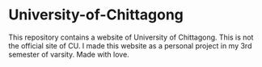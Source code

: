 # University-of-Chittagong
This repository contains a website of University of Chittagong. This is not the official site of CU.  I made this website as a personal project in my 3rd semester of varsity.  Made with love.
